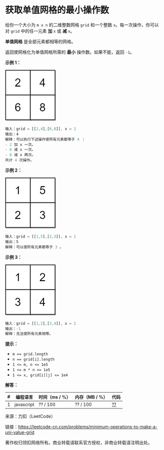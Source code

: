 # 获取单值网格的最小操作数

给你一个大小为 `m x n` 的二维整数网格 `grid` 和一个整数 `x`。每一次操作，你可以对 `grid` 中的任一元素 **加** `x` 或 **减** `x`。

**单值网格** 是全部元素都相等的网格。

返回使网格化为单值网格所需的 **最小** 操作数。如果不能，返回 `-1`。

**示例 1：**

![示例1](./eg1.png)

``` javascript
输入：grid = [[2,4],[6,8]], x = 2
输出：4
解释：可以执行下述操作使所有元素都等于 4 ： 
- 2 加 x 一次。
- 6 减 x 一次。
- 8 减 x 两次。
共计 4 次操作。
```

**示例 2：**

![示例2](./eg2.png)

``` javascript
输入：grid = [[1,5],[2,3]], x = 1
输出：5
解释：可以使所有元素都等于 3 。
```

**示例 3：**

![示例3](./eg3.png)

``` javascript
输入：grid = [[1,2],[3,4]], x = 2
输出：-1
解释：无法使所有元素相等。
```

**提示：**

- `m == grid.length`
- `n == grid[i].length`
- `1 <= m, n <= 1e5`
- `1 <= m * n <= 1e5`
- `1 <= x, grid[i][j] <= 1e4`

**解答：**

**#**|**编程语言**|**时间（ms / %）**|**内存（MB / %）**|**代码**
--|--|--|--|--
1|javascript|?? / 100|?? / 100|[??](./javascript/ac_v1.js)

来源：力扣（LeetCode）

链接：https://leetcode-cn.com/problems/minimum-operations-to-make-a-uni-value-grid

著作权归领扣网络所有。商业转载请联系官方授权，非商业转载请注明出处。
